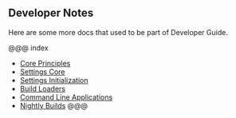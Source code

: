 ## Developer Notes

Here are some more docs that used to be part of Developer Guide.

@@@ index
* [Core Principles](core-principles.md)
* [Settings Core](settings-core.md)
* [Settings Initialization](settings-initialization.md)
* [Build Loaders](build-loaders.md)
* [Command Line Applications](command-line-applications.md)
* [Nightly Builds](nightly-builds.md)
@@@
